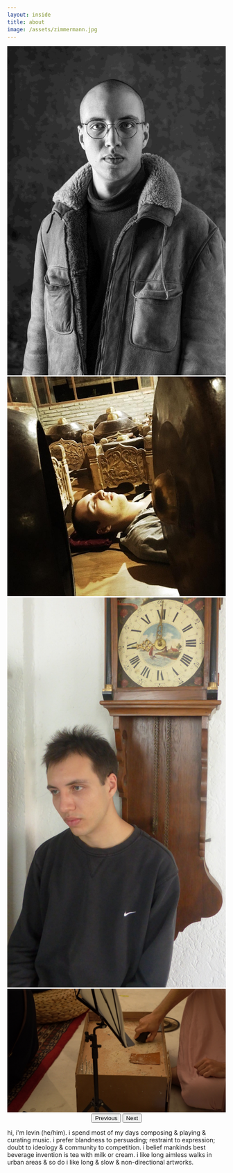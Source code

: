 ```yaml
---
layout: inside
title: about
image: /assets/zimmermann.jpg
---
```


<center>
    <div id="carouselExampleControls" class="carousel slide" data-bs-ride="carousel" data-bs-interval="false">
      <div class="carousel-inner">
        <div class="carousel-item">
              <img id="standard-50h" src="/assets/zimmermann-v0.jpg" alt="Levin Eric Zimmermann potrait"/>
        </div>
        <div class="carousel-item active">
              <img id="standard-50h" src="/assets/zimmermann-i0.jpeg" alt="Levin Eric Zimmermann potrait"/>
        </div>
        <div class="carousel-item">
              <img id="standard-50h" src="/assets/zimmermann.jpg" alt="Levin Eric Zimmermann potrait"/>
        </div>
        <div class="carousel-item">
              <img id="standard-75h" src="/assets/levin-moerser-00163.jpg" alt="Levin Eric Zimmermann potrait"/>
        </div>
      </div>
      <button class="carousel-control-prev" type="button" data-bs-target="#carouselExampleControls" data-bs-slide="prev">
        <span class="carousel-control-prev-icon" aria-hidden="true"></span>
        <span class="visually-hidden">Previous</span>
      </button>
      <button class="carousel-control-next" type="button" data-bs-target="#carouselExampleControls" data-bs-slide="next">
        <span class="carousel-control-next-icon" aria-hidden="true"></span>
        <span class="visually-hidden">Next</span>
      </button>
    </div>
</center>

hi, i'm levin (he/him).
i spend most of my days composing & playing & curating music.
i prefer blandness to persuading; restraint to expression; doubt to ideology & community to competition.
i belief mankinds best beverage invention is tea with milk or cream.
i like long aimless walks in urban areas & so do i like long & slow & non-directional artworks.

<h1 style="visibility: hidden;">about levin eric zimmermann</h1>


